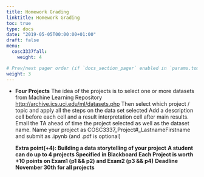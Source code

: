 ```yaml
---
title: Homework Grading
linktitle: Homework Grading
toc: true
type: docs
date: "2019-05-05T00:00:00+01:00"
draft: false
menu:
  cosc3337fall:
    weight: 4

# Prev/next pager order (if `docs_section_pager` enabled in `params.toml`)
weight: 3
---
```


- **Four Projects**
  The idea of the projects is to select one or more datasets from Machine Learning Repository
http://archive.ics.uci.edu/ml/datasets.php
Then select which project / topic and apply all the steps on the data set selected
Add a description cell before each cell and a result interpretation cell after main results.
Email the TA ahead of time the project selected as well as the dataset name.
Name your project as COSC3337_Project#_LastnameFirstname and submit as .ipynb (and .pdf is optional)

  **Extra point(+4): Building a data storytelling of your project**
  **A student can do up to 4 projects Specified in Blackboard**
  **Each Project is worth +10 points on Exam1 (p1 && p2) and Exam2 (p3 && p4)**
  **Deadline November 30th for all projects**